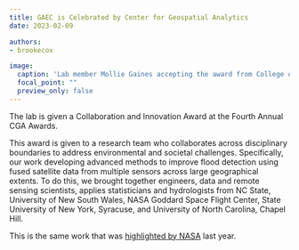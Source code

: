 ```yaml
---
title: GAEC is Celebrated by Center for Geospatial Analytics
date: 2023-02-09

authors:
- brookecox

image:
  caption: 'Lab member Mollie Gaines accepting the award from College of Natural Resources Dean, Dr. Myron Floyd'
  focal_point: ""
  preview_only: false
---
```


The lab is given a Collaboration and Innovation Award at the Fourth Annual CGA Awards. 

<!--more-->

This award is given to a research team who collaborates across disciplinary boundaries to address environmental and societal challenges. Specifically, our work developing advanced methods to improve flood detection using fused satellite data from multiple sensors across large geographical extents. To do this, we brought together engineers, data and remote sensing scientists, applies statisticians and hydrologists from NC State, University of New South Wales, NASA Goddard Space Flight Center, State University of New York, Syracuse, and University of North Carolina, Chapel Hill. 

This is the same work that was <a href="../22-09-20-nasa-feature/">highlighted by NASA</a> last year.